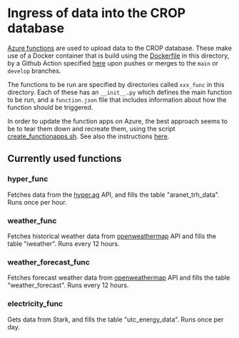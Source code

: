# Ingress of data into the CROP database

[Azure functions](https://docs.microsoft.com/en-us/azure/azure-functions/) are used to upload data to the CROP database.
These make use of a Docker container that is build using the [Dockerfile](Dockerfile) in this directory, by a Github Action specified [here](../.github/workflows/functions-docker.yaml) upon pushes or merges to the `main` or `develop` branches.

The functions to be run are specified by directories called `xxx_func` in this directory.  Each of these has an `__init__.py` which defines the main function to be run, and a `function.json` file that includes information about how the function should be triggered.

In order to update the function apps on Azure, the best approach seems to be to tear them down and recreate them, using the script [create_functionapps.sh](../utils/create_azure_infrastructure/scripts/create_functionapps.sh).   See also the instructions [here](../utils/create_azure_infrastructure/README.md).

## Currently used functions

### hyper_func

Fetches data from the [hyper.ag](https://hyper.ag/) API, and fills the table "aranet_trh_data".  Runs once per hour.

### weather_func

Fetches historical weather data from [openweathermap](https://openweathermap.org/) API and fills the table "iweather".  Runs every 12 hours.

### weather_forecast_func

Fetches forecast weather data from [openweathermap](https://openweathermap.org/) API and fills the table "weather_forecast".  Runs every 12 hours.

### electricity_func

Gets data from Stark, and fills the table "utc_energy_data".  Runs once per day.

